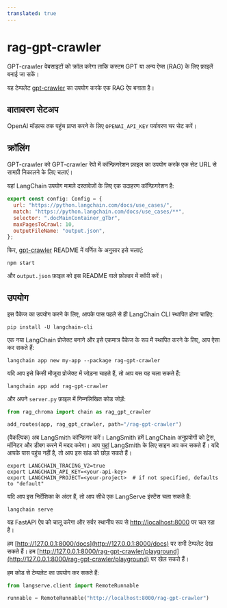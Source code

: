 ```yaml
---
translated: true
---
```


# rag-gpt-crawler

GPT-crawler वेबसाइटों को क्रॉल करेगा ताकि कस्टम GPT या अन्य ऐप्स (RAG) के लिए फ़ाइलें बनाई जा सकें।

यह टेम्पलेट [gpt-crawler](https://github.com/BuilderIO/gpt-crawler) का उपयोग करके एक RAG ऐप बनाता है।

## वातावरण सेटअप

OpenAI मॉडल्स तक पहुंच प्राप्त करने के लिए `OPENAI_API_KEY` पर्यावरण चर सेट करें।

## क्रॉलिंग

GPT-crawler को GPT-crawler रेपो में कॉन्फ़िगरेशन फ़ाइल का उपयोग करके एक सेट URL से सामग्री निकालने के लिए चलाएं।

यहां LangChain उपयोग मामले दस्तावेज़ों के लिए एक उदाहरण कॉन्फ़िगरेशन है:

```javascript
export const config: Config = {
  url: "https://python.langchain.com/docs/use_cases/",
  match: "https://python.langchain.com/docs/use_cases/**",
  selector: ".docMainContainer_gTbr",
  maxPagesToCrawl: 10,
  outputFileName: "output.json",
};
```

फिर, [gpt-crawler](https://github.com/BuilderIO/gpt-crawler) README में वर्णित के अनुसार इसे चलाएं:

```shell
npm start
```

और `output.json` फ़ाइल को इस README वाले फ़ोल्डर में कॉपी करें।

## उपयोग

इस पैकेज का उपयोग करने के लिए, आपके पास पहले से ही LangChain CLI स्थापित होना चाहिए:

```shell
pip install -U langchain-cli
```

एक नया LangChain प्रोजेक्ट बनाने और इसे एकमात्र पैकेज के रूप में स्थापित करने के लिए, आप ऐसा कर सकते हैं:

```shell
langchain app new my-app --package rag-gpt-crawler
```

यदि आप इसे किसी मौजूदा प्रोजेक्ट में जोड़ना चाहते हैं, तो आप बस यह चला सकते हैं:

```shell
langchain app add rag-gpt-crawler
```

और अपने `server.py` फ़ाइल में निम्नलिखित कोड जोड़ें:

```python
from rag_chroma import chain as rag_gpt_crawler

add_routes(app, rag_gpt_crawler, path="/rag-gpt-crawler")
```

(वैकल्पिक) अब LangSmith कॉन्फ़िगर करें।
LangSmith हमें LangChain अनुप्रयोगों को ट्रेस, मॉनिटर और डीबग करने में मदद करेगा।
आप [यहां](https://smith.langchain.com/) LangSmith के लिए साइन अप कर सकते हैं।
यदि आपके पास पहुंच नहीं है, तो आप इस खंड को छोड़ सकते हैं।

```shell
export LANGCHAIN_TRACING_V2=true
export LANGCHAIN_API_KEY=<your-api-key>
export LANGCHAIN_PROJECT=<your-project>  # if not specified, defaults to "default"
```

यदि आप इस निर्देशिका के अंदर हैं, तो आप सीधे एक LangServe इंस्टेंस चला सकते हैं:

```shell
langchain serve
```

यह FastAPI ऐप को चालू करेगा और सर्वर स्थानीय रूप से [http://localhost:8000](http://localhost:8000) पर चल रहा है।

हम [http://127.0.0.1:8000/docs](http://127.0.0.1:8000/docs) पर सभी टेम्पलेट देख सकते हैं।
हम [http://127.0.0.1:8000/rag-gpt-crawler/playground](http://127.0.0.1:8000/rag-gpt-crawler/playground) पर खेल सकते हैं।

हम कोड से टेम्पलेट का उपयोग कर सकते हैं:

```python
from langserve.client import RemoteRunnable

runnable = RemoteRunnable("http://localhost:8000/rag-gpt-crawler")
```
